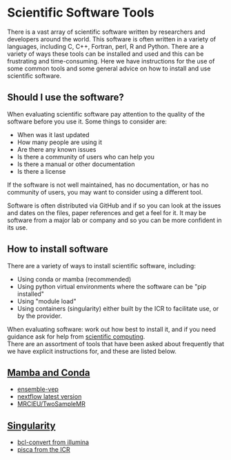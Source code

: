 # Scientific Software Tools

There is a vast array of scientific software written by researchers and developers around the world. 
This software is often written in a variety of languages, including C, C++, Fortran, perl, R and Python. 
There are a variety of ways these tools can be installed and used and this can be frustrating and time-consuming. Here we have instructions for the use of some common tools and some general advice on how to install and use scientific software.

## Should I use the software?
When evaluating scientific software pay attention to the quality of the software before you use it.  Some things to consider are:

- When was it last updated  
- How many people are using it  
- Are there any known issues  
- Is there a community of users who can help you  
- Is there a manual or other documentation  
- Is there a license  

If the software is not well maintained, has no documentation, or has no community of users, you may want to consider using a different tool.

Software is often distributed via GitHub and if so you can look at the issues and dates on the files, paper references and get a feel for it. It may be software from a major lab or company and so you can be more confident in its use.


## How to install software
There are a variety of ways to install scientific software, including:  
- Using conda or mamba (recommended)  
- Using python virtual environments where the software can be "pip installed"  
- Using "module load"  
- Using containers (singularity) either built by the ICR to facilitate use, or by the provider.  

When evaluating software: work out how best to install it, and if you need guidance ask for help from [scientific computing](mainto:schelpdesk).  
There are an assortment of tools that have been asked about frequently that we have explicit instructions for, and these are listed below.

## [Mamba and Conda](mamba-tools.md)
- [ensemble-vep](mamba-tools.md#ensemble-vep)
- [nextflow latest version](mamba-tools.md#nextflow-latest-version)
- [MRCIEU/TwoSampleMR](mamba-tools.md#mrcieutwosamplemr)

## [Singularity](container-tools.md)
- [bcl-convert from illumina](container-tools.md#bcl-convert-from-illumina)
- [pisca from the ICR](container-tools.md#pisca-from-the-icr)






